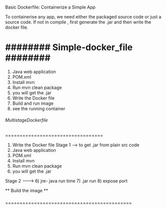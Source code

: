 Basic Dockerfile: Containerize a Simple App

To containerise any app, we need either the packaged source code or just a source code. 
If not in compile , first generate the .jar and then write the docker file.

######## Simple-docker_file ########
====================================
1) Java web application
2) POM.xml
3) Install mvn 
4) Run mvn clean package
5) you will get the .jar 
6) Write the Docker file
7) Build and run image
8) see the running container



###### MultistageDockerfile #########
==================================

1) Write the Docker file
Stage 1 --> to get .jar from plain src code 
1) Java web application
2) POM.xml
3) Install mvn 
4) Run mvn clean package
5) you will get the .jar 

Stage 2 ---> 
6) jre- java run time
7) .jar run 
8) expose port

** Build the image **



###
============================================